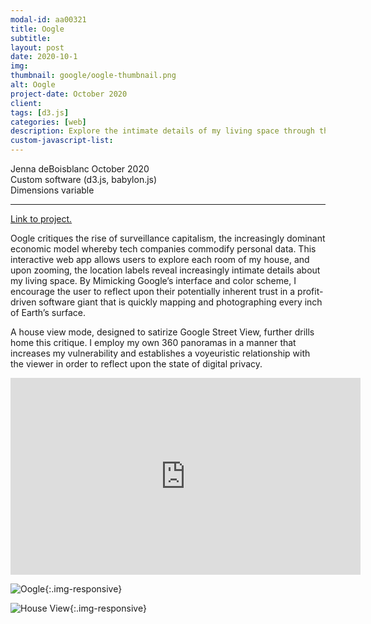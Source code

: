 ```yaml
---
modal-id: aa00321
title: Oogle
subtitle:
layout: post
date: 2020-10-1
img:
thumbnail: google/oogle-thumbnail.png
alt: Oogle
project-date: October 2020
client: 
tags: [d3.js]
categories: [web]
description: Explore the intimate details of my living space through this digital map
custom-javascript-list:
---
```


Jenna deBoisblanc
October 2020  
Custom software (d3.js, babylon.js)   
Dimensions variable  

---
<a href="https://jdeboi.com/Oogle">Link to project.</a>

Oogle critiques the rise of surveillance capitalism, the increasingly dominant economic model whereby tech companies commodify personal data. This interactive web app allows users to explore each room of my house, and upon zooming, the location labels reveal increasingly intimate details about my living space. By Mimicking Google’s interface and color scheme, I encourage the user to reflect upon their potentially inherent trust in a profit-driven software giant that is quickly mapping and photographing every inch of Earth’s surface.  

A house view mode, designed to satirize Google Street View, further drills home this critique. I employ my own 360 panoramas in a manner that increases my vulnerability and establishes a voyeuristic relationship with the viewer in order to reflect upon the state of digital privacy.

<div class="embed-responsive embed-responsive-16by9">
<iframe width="560" height="315" src="https://www.youtube.com/embed/WbFJKYNRtkY" frameborder="0" allow="autoplay; encrypted-media" allowfullscreen></iframe>
</div>

![Oogle]({{site.url}}/img/portfolio/google/map.png){:.img-responsive}

![House View]({{site.url}}/img/portfolio/google/houseview.png){:.img-responsive}




